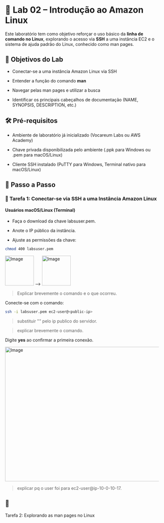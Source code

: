 # 🚀 Lab 02 – Introdução ao Amazon Linux

Este laboratório tem como objetivo reforçar o uso básico da **linha de comando no Linux**, explorando o acesso via **SSH** a uma instância EC2 e o sistema de ajuda padrão do Linux, conhecido como man pages.
 
## 🎯 Objetivos do Lab

- Conectar-se a uma instância Amazon Linux via SSH

- Entender a função do comando **man**

- Navegar pelas man pages e utilizar a busca

- Identificar os principais cabeçalhos de documentação (NAME, SYNOPSIS, DESCRIPTION, etc.)


## 🛠️ Pré-requisitos

- Ambiente de laboratório já inicializado (Vocareum Labs ou AWS Academy)

- Chave privada disponibilizada pelo ambiente (.ppk para Windows ou .pem para macOS/Linux)

- Cliente SSH instalado (PuTTY para Windows, Terminal nativo para macOS/Linux)

## 📝 Passo a Passo

### 🔹 Tarefa 1: Conectar-se via SSH a uma Instância Amazon Linux

#### Usuários macOS/Linux (Terminal)

- Faça o download da chave labsuser.pem.

- Anote o IP público da instância.

- Ajuste as permissões da chave:

```bash
chmod 400 labsuser.pem
``` 

<img width="94" height="98" alt="Image" src="https://github.com/user-attachments/assets/bab8b6c0-0b8d-4f34-a1c6-1f8fe17b1897" />
 -->  
<img width="94" height="98" alt="Image" src="https://github.com/user-attachments/assets/2d454b1f-a83a-44cf-8448-8fb825e0c301" />

> Explicar brevemente o comando e o que ocorreu.

Conecte-se com o comando:

```bash
ssh -i labsuser.pem ec2-user@<public-ip>
```
> substituir "<public-ip>" pelo ip publico do servidor.

> explicar brevemente o comando.

Digite **yes** ao confirmar a primeira conexão.

<img width="655" height="441" alt="Image" src="https://github.com/user-attachments/assets/87fcb5a0-f4aa-45b9-9dac-c814e6a648f1" />

> explicar pq o user foi para ec2-user@ip-10-0-10-17.

## 🔹 
Tarefa 2: Explorando as man pages no Linux
